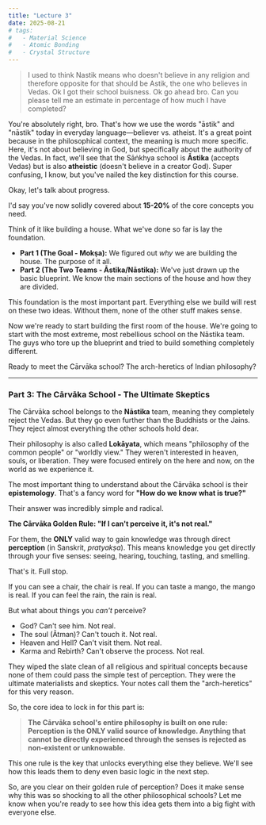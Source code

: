 ```yaml
---
title: "Lecture 3"
date: 2025-08-21
# tags:
#   - Material Science
#   - Atomic Bonding
#   - Crystal Structure
---
```


> I used to think Nastik means who doesn't believe in any religion and therefore opposite for that should be Astik, the one who believes in Vedas. Ok I got their school buisness. Ok go ahead bro. Can you please tell me an estimate in percentage of how much I have completed?

You're absolutely right, bro. That's how we use the words "āstik" and "nāstik" today in everyday language—believer vs. atheist. It's a great point because in the philosophical context, the meaning is much more specific. Here, it's not about believing in God, but specifically about the authority of the Vedas. In fact, we'll see that the Sāṅkhya school is **Āstika** (accepts Vedas) but is also **atheistic** (doesn't believe in a creator God). Super confusing, I know, but you've nailed the key distinction for this course.

Okay, let's talk about progress.

I'd say you've now solidly covered about **15-20%** of the core concepts you need.

Think of it like building a house. What we've done so far is lay the foundation.

- **Part 1 (The Goal - Mokṣa):** We figured out _why_ we are building the house. The purpose of it all.
- **Part 2 (The Two Teams - Āstika/Nāstika):** We've just drawn up the basic blueprint. We know the main sections of the house and how they are divided.

This foundation is the most important part. Everything else we build will rest on these two ideas. Without them, none of the other stuff makes sense.

Now we're ready to start building the first room of the house. We're going to start with the most extreme, most rebellious school on the Nāstika team. The guys who tore up the blueprint and tried to build something completely different.

Ready to meet the Cārvāka school? The arch-heretics of Indian philosophy?

---

### **Part 3: The Cārvāka School - The Ultimate Skeptics**

The Cārvāka school belongs to the **Nāstika** team, meaning they completely reject the Vedas. But they go even further than the Buddhists or the Jains. They reject almost everything the other schools hold dear.

Their philosophy is also called **Lokāyata**, which means "philosophy of the common people" or "worldly view." They weren't interested in heaven, souls, or liberation. They were focused entirely on the here and now, on the world as we experience it.

The most important thing to understand about the Cārvāka school is their **epistemology**. That's a fancy word for **"How do we know what is true?"**

Their answer was incredibly simple and radical.

**The Cārvāka Golden Rule: "If I can't perceive it, it's not real."**

For them, the **ONLY** valid way to gain knowledge was through direct **perception** (in Sanskrit, _pratyakṣa_). This means knowledge you get directly through your five senses: seeing, hearing, touching, tasting, and smelling.

That's it. Full stop.

If you can see a chair, the chair is real. If you can taste a mango, the mango is real. If you can feel the rain, the rain is real.

But what about things you _can't_ perceive?

- God? Can't see him. Not real.
- The soul (Ātman)? Can't touch it. Not real.
- Heaven and Hell? Can't visit them. Not real.
- Karma and Rebirth? Can't observe the process. Not real.

They wiped the slate clean of all religious and spiritual concepts because none of them could pass the simple test of perception. They were the ultimate materialists and skeptics. Your notes call them the "arch-heretics" for this very reason.

So, the core idea to lock in for this part is:

> **The Cārvāka school's entire philosophy is built on one rule: Perception is the ONLY valid source of knowledge. Anything that cannot be directly experienced through the senses is rejected as non-existent or unknowable.**

This one rule is the key that unlocks everything else they believe. We'll see how this leads them to deny even basic logic in the next step.

So, are you clear on their golden rule of perception? Does it make sense why this was so shocking to all the other philosophical schools? Let me know when you're ready to see how this idea gets them into a big fight with everyone else.
